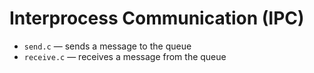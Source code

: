 # Interprocess Communication (IPC)

- `send.c` — sends a message to the queue
- `receive.c` — receives a message from the queue

